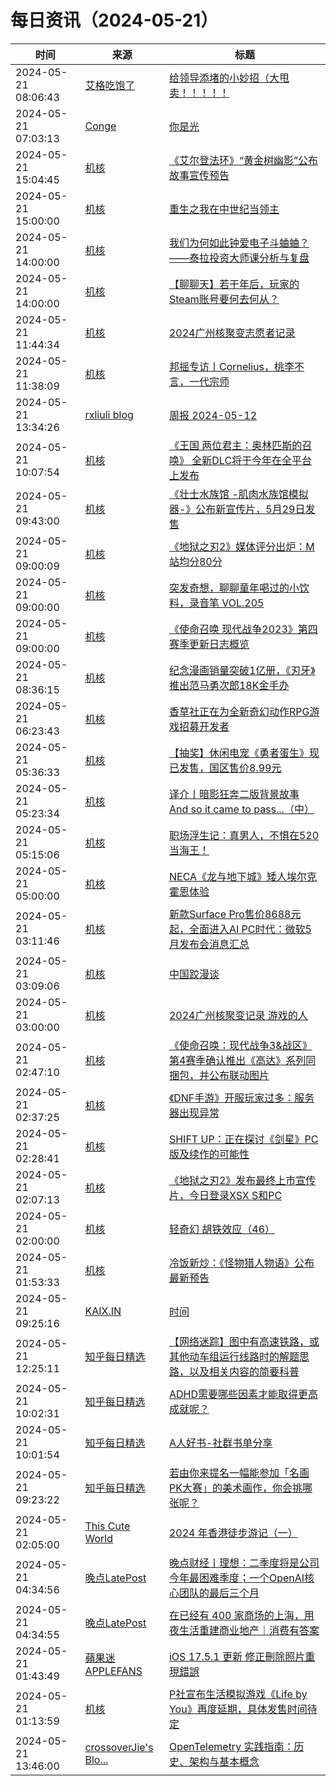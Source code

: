 ﻿# 每日资讯（2024-05-21）

|时间|来源|标题|
|---|---|---|
|2024-05-21 08:06:43|[艾格吃饱了](https://feedpress.me/wx-aigechibaole)|[给领导添堵的小妙招（大甩卖！！！！！](http://mp.weixin.qq.com/s?__biz=MjM5NTYxODQyMA%3D%3D&mid=2653453217&idx=1&sn=887b430adde0da1850ad9b0234e55ec6)|
|2024-05-21 07:03:13|[Conge](https://conge.github.io/feed.xml)|[你是光](https://conge.livingwithfcs.org/2024/05/21/light/)|
|2024-05-21 15:04:45|[机核](https://www.gcores.com/rss)|[《艾尔登法环》“黄金树幽影”公布故事宣传预告](https://www.gcores.com/articles/182228)|
|2024-05-21 15:00:00|[机核](https://www.gcores.com/rss)|[重生之我在中世纪当领主](https://www.gcores.com/radios/182123)|
|2024-05-21 14:00:00|[机核](https://www.gcores.com/rss)|[我们为何如此钟爱电子斗蛐蛐？——泰拉投资大师课分析与复盘](https://www.gcores.com/articles/182212)|
|2024-05-21 14:00:00|[机核](https://www.gcores.com/rss)|[【聊聊天】若干年后，玩家的Steam账号要何去何从？](https://www.gcores.com/articles/182208)|
|2024-05-21 11:44:34|[机核](https://www.gcores.com/rss)|[2024广州核聚变志愿者记录](https://www.gcores.com/videos/182220)|
|2024-05-21 11:38:09|[机核](https://www.gcores.com/rss)|[邦摇专访丨Cornelius，桃李不言，一代宗师](https://www.gcores.com/articles/182221)|
|2024-05-21 13:34:26|[rxliuli blog](https://blog.rxliuli.com/atom.xml)|[周报 2024-05-12](https://blog.rxliuli.com/p/bad908e3481c4981a4da32a44275c4b4/)|
|2024-05-21 10:07:54|[机核](https://www.gcores.com/rss)|[《王国 两位君主：奥林匹斯的召唤》 全新DLC将于今年在全平台上发布](https://www.gcores.com/articles/182219)|
|2024-05-21 09:43:00|[机核](https://www.gcores.com/rss)|[《壮士水族馆 -肌肉水族馆模拟器-》公布新宣传片，5月29日发售](https://www.gcores.com/articles/182216)|
|2024-05-21 09:00:09|[机核](https://www.gcores.com/rss)|[《地狱之刃2》媒体评分出炉：M站均分80分](https://www.gcores.com/articles/182215)|
|2024-05-21 09:00:00|[机核](https://www.gcores.com/rss)|[突发奇想，聊聊童年喝过的小饮料，录音笔 VOL.205](https://www.gcores.com/radios/182213)|
|2024-05-21 09:00:00|[机核](https://www.gcores.com/rss)|[《使命召唤 现代战争2023》第四赛季更新日志概览](https://www.gcores.com/articles/182180)|
|2024-05-21 08:36:15|[机核](https://www.gcores.com/rss)|[纪念漫画销量突破1亿册，《刃牙》推出范马勇次郎18K金手办](https://www.gcores.com/articles/182214)|
|2024-05-21 06:23:43|[机核](https://www.gcores.com/rss)|[香草社正在为全新奇幻动作RPG游戏招募开发者](https://www.gcores.com/articles/182203)|
|2024-05-21 05:36:33|[机核](https://www.gcores.com/rss)|[【抽奖】休闲电宠《勇者蛋生》现已发售，国区售价8.99元](https://www.gcores.com/articles/182202)|
|2024-05-21 05:23:34|[机核](https://www.gcores.com/rss)|[译介丨暗影狂奔二版背景故事 And so it came to pass...（中）](https://www.gcores.com/articles/182197)|
|2024-05-21 05:15:06|[机核](https://www.gcores.com/rss)|[职场浮生记：真男人，不惧在520当海王！](https://www.gcores.com/articles/182198)|
|2024-05-21 05:00:00|[机核](https://www.gcores.com/rss)|[NECA《龙与地下城》矮人埃尔克霍恩体验](https://www.gcores.com/videos/179137)|
|2024-05-21 03:11:46|[机核](https://www.gcores.com/rss)|[新款Surface Pro售价8688元起，全面进入AI PC时代：微软5月发布会消息汇总](https://www.gcores.com/articles/182187)|
|2024-05-21 03:09:06|[机核](https://www.gcores.com/rss)|[中国跤漫谈](https://www.gcores.com/articles/182178)|
|2024-05-21 03:00:00|[机核](https://www.gcores.com/rss)|[2024广州核聚变记录 游戏的人](https://www.gcores.com/articles/182108)|
|2024-05-21 02:47:10|[机核](https://www.gcores.com/rss)|[《使命召唤：现代战争3&战区》第4赛季确认推出《高达》系列同捆包，并公布联动图片](https://www.gcores.com/articles/182182)|
|2024-05-21 02:37:25|[机核](https://www.gcores.com/rss)|[《DNF手游》开服玩家过多：服务器出现异常](https://www.gcores.com/articles/182184)|
|2024-05-21 02:28:41|[机核](https://www.gcores.com/rss)|[SHIFT UP：正在探讨《剑星》PC版及续作的可能性](https://www.gcores.com/articles/182183)|
|2024-05-21 02:07:13|[机核](https://www.gcores.com/rss)|[《地狱之刃2》发布最终上市宣传片，今日登录XSX S和PC](https://www.gcores.com/articles/182181)|
|2024-05-21 02:00:00|[机核](https://www.gcores.com/rss)|[轻奇幻 胡铁效应（46）](https://www.gcores.com/articles/172142)|
|2024-05-21 01:53:33|[机核](https://www.gcores.com/rss)|[冷饭新炒：《怪物猎人物语》公布最新预告](https://www.gcores.com/articles/182177)|
|2024-05-21 09:25:16|[KAIX.IN](https://kaix.in/feed/)|[时间](https://kaix.in/2024/0521-time/)|
|2024-05-21 12:25:11|[知乎每日精选](https://www.zhihu.com/rss)|[【网络迷踪】图中有高速铁路，或其他动车组运行线路时的解题思路，以及相关内容的简要科普](http://zhuanlan.zhihu.com/p/625352281?utm_campaign=rss&utm_medium=rss&utm_source=rss&utm_content=title)|
|2024-05-21 10:02:31|[知乎每日精选](https://www.zhihu.com/rss)|[ADHD需要哪些因素才能取得更高成就呢？](http://zhuanlan.zhihu.com/p/693065733?utm_campaign=rss&utm_medium=rss&utm_source=rss&utm_content=title)|
|2024-05-21 10:01:54|[知乎每日精选](https://www.zhihu.com/rss)|[A人好书-社群书单分享](http://zhuanlan.zhihu.com/p/698648430?utm_campaign=rss&utm_medium=rss&utm_source=rss&utm_content=title)|
|2024-05-21 09:23:22|[知乎每日精选](https://www.zhihu.com/rss)|[若由你来提名一幅能参加「名画PK大赛」的美术画作，你会挑哪张呢？](http://www.zhihu.com/question/654055226/answer/3481928199?utm_campaign=rss&utm_medium=rss&utm_source=rss&utm_content=title)|
|2024-05-21 02:05:00|[This Cute World](https://thiscute.world/index.xml)|[2024 年香港徒步游记（一）](https://thiscute.world/posts/hong-kong-travel-notes-in-2024/)|
|2024-05-21 04:34:56|[晚点LatePost](https://feedpress.me/wx-postlate)|[​晚点财经丨理想：二季度将是公司今年最困难季度；一个OpenAI核心团队的最后三个月](http://mp.weixin.qq.com/s?__biz=MzU3Mjk1OTQ0Ng%3D%3D&mid=2247516238&idx=2&sn=e51bc0634299bee2d0f12a9a00bddbf7)|
|2024-05-21 04:34:55|[晚点LatePost](https://feedpress.me/wx-postlate)|[在已经有 400 家商场的上海，用夜生活重建商业地产｜消费有答案](http://mp.weixin.qq.com/s?__biz=MzU3Mjk1OTQ0Ng%3D%3D&mid=2247516238&idx=1&sn=bb09087c45bf3865052ed0a48aeed8ef)|
|2024-05-21 01:43:49|[蘋果迷 APPLEFANS](https://applefans.today/feed/)|[iOS 17.5.1 更新 修正刪除照片重現錯誤](https://applefans.today/ios-17-5-1/)|
|2024-05-21 01:13:59|[机核](https://www.gcores.com/rss)|[P社宣布生活模拟游戏《Life by You》再度延期，具体发售时间待定](https://www.gcores.com/articles/182172)|
|2024-05-21 13:46:00|[crossoverJie's Blo...](https://crossoverjie.top/atom.xml)|[OpenTelemetry 实践指南：历史、架构与基本概念](http://crossoverjie.top/2024/05/21/ob/OpenTelemetry-getstart/)|
